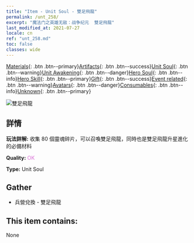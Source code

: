 ```yaml
---
title: "Item - Unit Soul - 雙足飛龍"
permalink: /unt_258/
excerpt: "魔法门之英雄无敌：战争纪元  雙足飛龍"
last_modified_at: 2021-07-27
locale: cn
ref: "unt_258.md"
toc: false
classes: wide
---
```

 [Materials](/ItemsCN/){: .btn .btn--primary}[Artifacts](/ItemsCN/Artifacts/){: .btn .btn--success}[Unit Soul](/ItemsCN/UnitSoul/){: .btn .btn--warning}[Unit Awakening](/ItemsCN/UnitAwakening/){: .btn .btn--danger}[Hero Soul](/ItemsCN/HeroSoul/){: .btn .btn--info}[Hero Skill](/ItemsCN/HeroSkill/){: .btn .btn--primary}[Gift](/ItemsCN/Gift/){: .btn .btn--success}[Event related](/ItemsCN/Events/){: .btn .btn--warning}[Avatars](/ItemsCN/Avatars/){: .btn .btn--danger}[Consumables](/ItemsCN/Consumables/){: .btn .btn--info}[Unknown](/ItemsCN/Unknown/){: .btn .btn--primary}

 ![雙足飛龍](/images/u/ti_feilong.jpg)

## 詳情
 **玩法詳解:** 收集 80 個靈魂碎片，可以召喚雙足飛龍，同時也是雙足飛龍升星進化的必備材料

 **Quality:** <span style="color: #DA70D6">OK</span>

 **Type:** Unit Soul

## Gather

*    兵營兌換 - 雙足飛龍 

## This item contains:

  None

